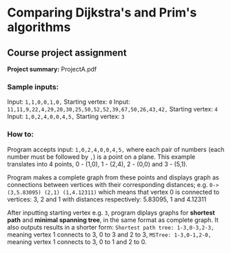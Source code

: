 # Comparing Dijkstra's and Prim's algorithms
## Course project assignment
**Project summary:** ProjectA.pdf

### Sample inputs:
Input: ``` 1,1,0,0,1,0, ``` Starting vertex: ``` 0 ```
Input: ``` 11,11,9,22,4,29,20,30,25,50,52,52,39,67,50,26,43,42, ``` Starting vertex: ``` 4 ```
Input: ``` 1,0,2,4,0,0,4,5, ``` Starting vertex: ``` 3 ```

### How to:
Program accepts input: ``` 1,0,2,4,0,0,4,5, ``` where each pair of numbers (each number must be followed by ``` , ```) is a point on a plane. This example translates into 4 points, 0 - (1,0), 1 - (2,4), 2 - (0,0) and 3 - (5,1).

Program makes a complete graph from these points and displays graph as connections between vertices with their corresponding distances; e.g. ``` 0->(3,5.83095) (2,1) (1,4.12311) ``` which means that vertex 0 is connected to vertices: 3, 2 and 1 with distances respectively: 5.83095, 1 and 4.12311

After inputting starting vertex e.g. ``` 3 ```, program diplays graphs for **shortest path** and **minimal spanning tree**, in the same format as complete graph.
It also outputs results in a shorter form:
``` Shortest path tree: 1-3,0-3,2-3, ``` meaning vertex 1 connects to 3, 0 to 3 and 2 to 3,
``` MSTree: 1-3,0-1,2-0, ``` meaning vertex 1 connects to 3, 0 to 1 and 2 to 0.
